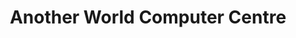 ---
title: "Another World Computer Centre"
url: /coburg/another-world-computer-centre/
shop: Computer
---